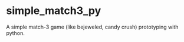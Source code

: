 simple_match3_py
================

A simple match-3 game (like bejeweled, candy crush) prototyping with python. 
